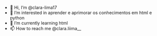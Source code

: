 - 👋 Hi, I’m @clara-lima17
- 👀 I’m interested in aprender e aprimorar os conhecimentos em html e python
- 🌱 I’m currently learning html
- 📫 How to reach me @clara.liima__


<!---
clara-lima17/clara-lima17 is a ✨ special ✨ repository because its `README.md` (this file) appears on your GitHub profile.
You can click the Preview link to take a look at your changes.
--->

